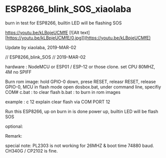 # ESP8266_blink_SOS_xiaolaba
burn in test for ESP8266, builtin LED will be flashing SOS

https://youtu.be/kLBpjeUCMfE
[![Alt text][https://youtu.be/kLBpjeUCMfE/0.jpg]](https://youtu.be/kLBpjeUCMfE)


Update by xiaolaba, 2019-MAR-02

// ESP8266_blink_SOS
// 2019-MAR-02

hardware : NodeMCU or ESP01 / ESP-12 or those clone.
           set CPU 80MHZ, 4M no SPIFF

Burn rom image:
  hold GPIO-0 down, prese RESET, releasr RESET, release GPIO-0, MCU in flash mode
  open dosbox.bat, under command line, specifiy COM#
  c.bat : to clear flash
  b.bat : to burn in rom images
  
  example : c 12
  explain clear flash via COM PORT 12

Run this ESP8266, up on burn in is done
  power up, builtin LED will be flash SOS

optional:

Remark:

special note:
  PL2303 is not working for 26MHZ & boot time 74880 baud.
  CH340G / CP2102 is fine.
